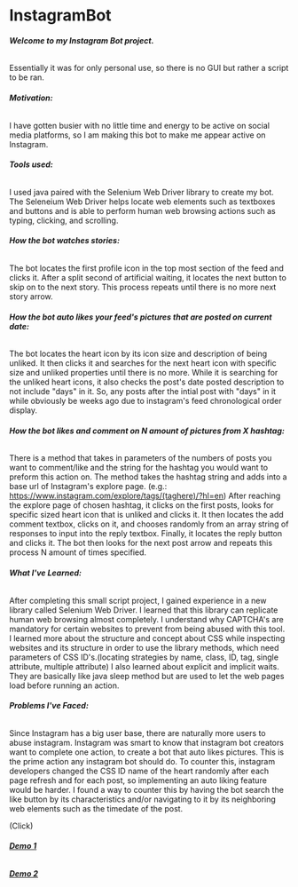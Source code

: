 # InstagramBot  
###### **Welcome to my Instagram Bot project.**  
Essentially it was for only personal use, so there is no GUI but rather a script to be ran. 

###### **Motivation:**  
I have gotten busier with no little time and energy to be active on social media platforms, so I am making this bot to make me appear active on Instagram.

###### **Tools used:**  
I used java paired with the Selenium Web Driver library to create my bot. The Seleneium Web Driver helps locate web elements such as textboxes and buttons and is able to perform human web browsing actions such as typing, clicking, and scrolling.

###### **How the bot watches stories:**  
The bot locates the first profile icon in the top most section of the feed and clicks it. After a split second of artificial waiting, it locates the next button to skip on to the next story. This process repeats until there is no more next story arrow.

###### **How the bot auto likes your feed's pictures that are posted on current date:**  
The bot locates the heart icon by its icon size and description of being unliked. It then clicks it and searches for the next heart icon with specific size and unliked properties until there is no more. While it is searching for the unliked heart icons, it also checks the post's date posted description to not include "days" in it. So, any posts after the intial post with "days" in it while obviously be weeks ago due to instagram's feed chronological order display.

###### **How the bot likes and comment on N amount of pictures from X hashtag:**  
There is a method that takes in parameters of the numbers of posts you want to comment/like and the string for the hashtag you would want to preform this action on. The method takes the hashtag string and adds into a base url of Instagram's explore page. (e.g.: https://www.instagram.com/explore/tags/(taghere)/?hl=en) After reaching the explore page of chosen hashtag, it clicks on the first posts, looks for specific sized heart icon that is unliked and clicks it. It then locates the add comment textbox, clicks on it, and chooses randomly from an array string of responses to input into the reply textbox. Finally, it locates the reply button and clicks it. The bot then looks for the next post arrow and repeats this process N amount of times specified.

###### **What I've Learned:**  
After completing this small script project, I gained experience in a new library called Selenium Web Driver. I learned that this library can replicate human web browsing almost completely. I understand why CAPTCHA's are mandatory for certain websites to prevent from being abused with this tool. I learned more about the structure and concept about CSS while inspecting websites and its structure in order to use the library methods, which need parameters of CSS ID's.(locating strategies by name, class, ID, tag, single attribute, multiple attribute) I also learned about explicit and implicit waits. They are basically like java sleep method but are used to let the web pages load before running an action.

###### **Problems I've Faced:**  
Since Instagram has a big user base, there are naturally more users to abuse instagram. Instagram was smart to know that instagram bot creators want to complete one action, to create a bot that auto likes pictures. This is the prime action any instagram bot should do. To counter this, instagram developers changed the CSS ID name of the heart randomly after each page refresh and for each post, so implementing an auto liking feature would be harder. I found a way to counter this by having the bot search the like button by its characteristics and/or navigating to it by its neighboring web elements such as the timedate of the post.  

(Click)
###### **[Demo 1](https://youtu.be/QxQyZRhagPw)**
###### **[Demo 2](https://youtu.be/ylplxg9aTJM)**
